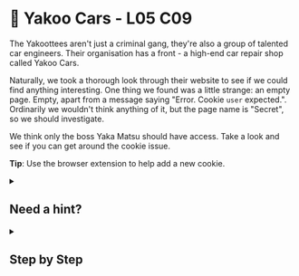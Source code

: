 # 🚗 Yakoo Cars - L05 C09

The Yakoottees aren't just a criminal gang, they're also a group of talented car engineers. Their organisation has a front - a high-end car repair shop called Yakoo Cars.

Naturally, we took a thorough look through their website to see if we could find anything interesting. One thing we found was a little strange: an empty page. Empty, apart from a message saying "Error. Cookie `user` expected.". Ordinarily we wouldn't think anything of it, but the page name is "Secret", so we should investigate.

We think only the boss Yaka Matsu should have access. Take a look and see if you can get around the cookie issue.

**Tip**: Use the browser extension to help add a new cookie.

<details><summary>

## Need a hint?</summary>

```txt
💡 Hint: If the page is saying a cookie user is expected, maybe you need to create one for the boss Yaka Matsu?
   Oh, and don't forget that the cookie name "user" will probably need to be all lower case.
```

</details>

<details><summary>

## Step by Step</summary>

- Click on the top right cookie next to the url
- Type `user` in lowercase into the first box and `Yaka Matsu` into the second

![picture of cookie editor interface](/assets/yakoocars1.png)

</details>
